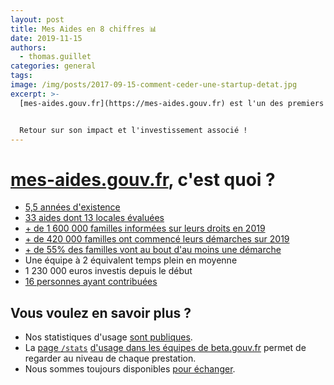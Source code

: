 ```yaml
---
layout: post
title: Mes Aides en 8 chiffres 📊
date: 2019-11-15
authors:
  - thomas.guillet
categories: general
tags:
image: /img/posts/2017-09-15-comment-ceder-une-startup-detat.jpg
excerpt: >-
  [mes-aides.gouv.fr](https://mes-aides.gouv.fr) est l'un des premiers services publics numériques du collectif [beta.gouv.fr](https://beta.gouv.fr).


  Retour sur son impact et l'investissement associé !
---
```


# [mes-aides.gouv.fr](https://mes-aides.gouv.fr), c'est quoi ?


- [5,5 années d'existence](https://github.com/betagouv/mes-aides-ui/commit/d76371887f49bf9ecb20b9b267bc697f3b6871ce)
- [33 aides dont 13 locales évaluées](https://mes-aides.gouv.fr/)
- [+ de 1 600 000 familles informées sur leurs droits en 2019](https://stats.data.gouv.fr/index.php?module=CoreHome&action=index&idSite=9&period=day&date=today#?idSite=9&period=year&date=2019-11-07&segment=&category=Goals_Goals&subcategory=General_Overview)
- [+ de 420 000 familles ont commencé leurs démarches sur 2019](https://stats.data.gouv.fr/index.php?module=CoreHome&action=index&idSite=9&period=day&date=today#?idSite=9&period=year&date=2019-11-07&segment=&category=Goals_Goals&subcategory=General_Overview)
- [+ de 55% des familles vont au bout d'au moins une démarche](https://mes-aides.gouv.fr/stats)
- Une équipe à 2 équivalent temps plein en moyenne
- 1 230 000 euros investis depuis le début
- [16 personnes ayant contribuées](https://github.com/betagouv/mes-aides-ui)


## Vous voulez en savoir plus ?

- Nos statistiques d'usage [sont publiques](https://stats.data.gouv.fr/index.php?module=CoreHome&action=index&idSite=9&period=day&date=today).
- La [page `/stats`](https://mes-aides.gouv.fr/stats) [d'usage dans les équipes de beta.gouv.fr](https://blog.beta.gouv.fr/general/2017/03/24/no-more-digital-bullshit-please/) permet de regarder au niveau de chaque prestation.
- Nous sommes toujours disponibles [pour échanger](mailto:contact@mes-aides.gouv.fr).

